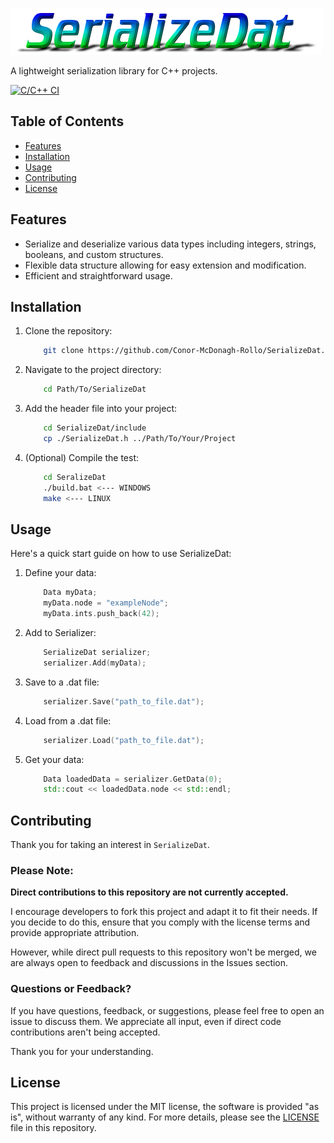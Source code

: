 ![Logo](logo.png)

A lightweight serialization library for C++ projects.

[![C/C++ CI](https://github.com/Conor-McDonagh-Rollo/SerializeDat/actions/workflows/c-cpp.yml/badge.svg?branch=main)](https://github.com/Conor-McDonagh-Rollo/SerializeDat/actions/workflows/c-cpp.yml)

## Table of Contents
- [Features](#features)
- [Installation](#installation)
- [Usage](#usage)
- [Contributing](#contributing)
- [License](#license)

## Features

- Serialize and deserialize various data types including integers, strings, booleans, and custom structures.
- Flexible data structure allowing for easy extension and modification.
- Efficient and straightforward usage.

## Installation

1. Clone the repository:
	```sh
		git clone https://github.com/Conor-McDonagh-Rollo/SerializeDat.git
	```
2. Navigate to the project directory:
	```sh
		cd Path/To/SerializeDat
	```
3. Add the header file into your project:
	```sh
		cd SerializeDat/include
		cp ./SerializeDat.h ../Path/To/Your/Project
	```
4. (Optional) Compile the test:
	```sh
		cd SeralizeDat
		./build.bat <--- WINDOWS
		make <--- LINUX
	```

## Usage
Here's a quick start guide on how to use SerializeDat:

1. Define your data:
	```cpp
		Data myData;
		myData.node = "exampleNode";
		myData.ints.push_back(42);
	```
2. Add to Serializer:
	```cpp
		SerializeDat serializer;
		serializer.Add(myData);
	```
3. Save to a .dat file:
	```cpp
		serializer.Save("path_to_file.dat");
	```
4. Load from a .dat file:
	```cpp
		serializer.Load("path_to_file.dat");
	```
5. Get your data:
	```cpp
		Data loadedData = serializer.GetData(0);
		std::cout << loadedData.node << std::endl;
	```

## Contributing

Thank you for taking an interest in `SerializeDat`.

### Please Note:

**Direct contributions to this repository are not currently accepted.**

I encourage developers to fork this project and adapt it to fit their needs. If you decide to do this, ensure that you comply with the license terms and provide appropriate attribution.

However, while direct pull requests to this repository won't be merged, we are always open to feedback and discussions in the Issues section.

### Questions or Feedback?

If you have questions, feedback, or suggestions, please feel free to open an issue to discuss them. We appreciate all input, even if direct code contributions aren't being accepted.

Thank you for your understanding.

## License

This project is licensed under the MIT license, the software is provided "as is", without warranty of any kind. For more details, please see the [LICENSE](LICENSE) file in this repository.
